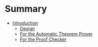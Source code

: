 # Summary

- [Introduction](./intro.md)
  * [Design](./intro/design.md)
  * [For the Automatic Theorem Prover](./intro/for-atp.md)
  * [For the Proof Checker](./intro/for-proof-checkers.md)
